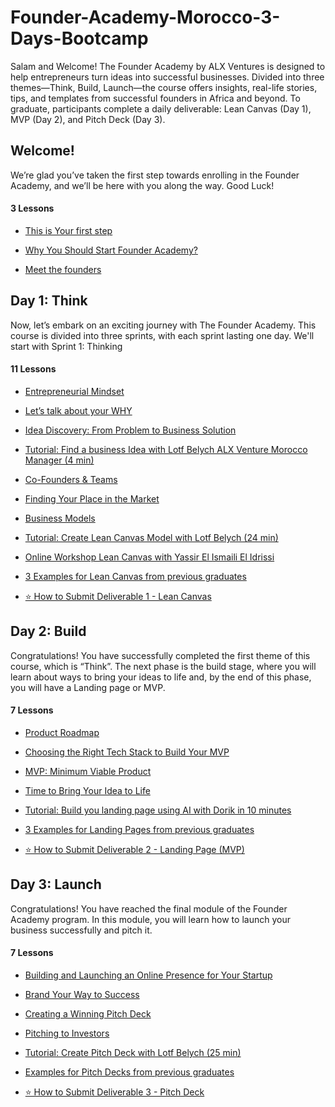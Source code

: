 # Founder-Academy-Morocco-3-Days-Bootcamp

Salam and Welcome! The Founder Academy by ALX Ventures is designed to help entrepreneurs turn ideas into successful businesses. Divided into three themes—Think, Build, Launch—the course offers insights, real-life stories, tips, and templates from successful founders in Africa and beyond. To graduate, participants complete a daily deliverable: Lean Canvas (Day 1), MVP (Day 2), and Pitch Deck (Day 3).

## Welcome!

We’re glad you’ve taken the first step towards enrolling in the Founder Academy, and we’ll be here with you along the way. Good Luck!

#### 3 Lessons

- [This is Your first step](https://github.com/Art-OF-Work/Founder-Academy-Morocco-3-Days-Bootcamp/blob/main/Founder-Academy-Morocco-3-Days-Bootcamp/Welcome/This%20is%20Your%20first%20step.md)

- [Why You Should Start Founder Academy?](https://github.com/Art-OF-Work/Founder-Academy-Morocco-3-Days-Bootcamp/blob/main/Founder-Academy-Morocco-3-Days-Bootcamp/Welcome/Why%20You%20Should%20Start%20Founder%20Academy.md)

- [Meet the founders](https://github.com/Art-OF-Work/Founder-Academy-Morocco-3-Days-Bootcamp/blob/main/Founder-Academy-Morocco-3-Days-Bootcamp/Welcome/Meet%20the%20founders.md)

## Day 1: Think

Now, let’s embark on an exciting journey with The Founder Academy. This course is divided into three sprints, with each sprint lasting one day. We'll start with Sprint 1: Thinking

#### 11 Lessons


- [Entrepreneurial Mindset](https://github.com/Art-OF-Work/Founder-Academy-Morocco-3-Days-Bootcamp/blob/main/Founder-Academy-Morocco-3-Days-Bootcamp/Day1-Think.md/Entrepreneurial%20Mindset.md)

- [Let’s talk about your WHY](https://github.com/Art-OF-Work/Founder-Academy-Morocco-3-Days-Bootcamp/blob/main/Founder-Academy-Morocco-3-Days-Bootcamp/Day1-Think.md/Let%E2%80%99s%20talk%20about%20your%20WHY.md)

- [Idea Discovery: From Problem to Business Solution](https://github.com/Art-OF-Work/Founder-Academy-Morocco-3-Days-Bootcamp/blob/main/Founder-Academy-Morocco-3-Days-Bootcamp/Day1-Think.md/Idea%20Discovery%20From%20Problem%20to%20Business%20Solution.md)

- [Tutorial: Find a business Idea with Lotf Belych ALX Venture Morocco Manager (4 min)](https://github.com/Art-OF-Work/Founder-Academy-Morocco-3-Days-Bootcamp/blob/main/Founder-Academy-Morocco-3-Days-Bootcamp/Day1-Think.md/Tutorial%20Find%20a%20business%20Idea%20with%20Lotf%20Belych%20ALX%20Venture%20Morocco%20Manager%20(4%20min).md)

- [Co-Founders & Teams](https://github.com/Art-OF-Work/Founder-Academy-Morocco-3-Days-Bootcamp/blob/main/Founder-Academy-Morocco-3-Days-Bootcamp/Day1-Think.md/Co-Founders%20%26%20Teams.MD)

- [Finding Your Place in the Market](https://github.com/Art-OF-Work/Founder-Academy-Morocco-3-Days-Bootcamp/blob/main/Founder-Academy-Morocco-3-Days-Bootcamp/Day1-Think.md/Finding%20Your%20Place%20in%20the%20Market.md)

- [Business Models](https://github.com/Art-OF-Work/Founder-Academy-Morocco-3-Days-Bootcamp/blob/main/Founder-Academy-Morocco-3-Days-Bootcamp/Day1-Think.md/Business%20Models.md)

- [Tutorial: Create Lean Canvas Model with Lotf Belych (24 min)](https://github.com/Art-OF-Work/Founder-Academy-Morocco-3-Days-Bootcamp/blob/main/Founder-Academy-Morocco-3-Days-Bootcamp/Day1-Think.md/Tutorial%20Create%20Lean%20Canvas%20Model%20with%20Lotf%20Belych%20(24%20min).md)

- [Online Workshop Lean Canvas with Yassir El Ismaili El Idrissi](https://github.com/Art-OF-Work/Founder-Academy-Morocco-3-Days-Bootcamp/blob/main/Founder-Academy-Morocco-3-Days-Bootcamp/Day1-Think.md/Online%20Workshop%20Lean%20Canvas%20with%20Yassir%20El%20Ismaili%20El%20Idrissi.md)

- [3 Examples for Lean Canvas from previous graduates](https://github.com/Art-OF-Work/Founder-Academy-Morocco-3-Days-Bootcamp/blob/main/Founder-Academy-Morocco-3-Days-Bootcamp/Day1-Think.md/3%20Examples%20for%20Lean%20Canvas%20from%20previous%20graduates.md)

- [⭐ How to Submit Deliverable 1 - Lean Canvas](https://github.com/Art-OF-Work/Founder-Academy-Morocco-3-Days-Bootcamp/blob/main/Founder-Academy-Morocco-3-Days-Bootcamp/Day1-Think.md/%E2%AD%90%20How%20to%20Submit%20Deliverable%201%20-%20Lean%20Canvas.md)

## Day 2: Build

Congratulations! You have successfully completed the first theme of this course, which is “Think”. The next phase is the build stage, where you will learn about ways to bring your ideas to life and, by the end of this phase, you will have a Landing page or MVP.

#### 7 Lessons

- [Product Roadmap](https://github.com/Art-OF-Work/Founder-Academy-Morocco-3-Days-Bootcamp/blob/main/Founder-Academy-Morocco-3-Days-Bootcamp/Day%202%20Build/Product%20Roadmap.md)

- [Choosing the Right Tech Stack to Build Your MVP](https://github.com/Art-OF-Work/Founder-Academy-Morocco-3-Days-Bootcamp/blob/main/Founder-Academy-Morocco-3-Days-Bootcamp/Day%202%20Build/Choosing%20the%20Right%20Tech%20Stack%20to%20Build%20Your%20MVP.md)

- [MVP: Minimum Viable Product](https://github.com/Art-OF-Work/Founder-Academy-Morocco-3-Days-Bootcamp/blob/main/Founder-Academy-Morocco-3-Days-Bootcamp/Day%202%20Build/MVP%20Minimum%20Viable%20Product.md)

- [Time to Bring Your Idea to Life](https://github.com/Art-OF-Work/Founder-Academy-Morocco-3-Days-Bootcamp/blob/main/Founder-Academy-Morocco-3-Days-Bootcamp/Day%202%20Build/Time%20to%20Bring%20Your%20Idea%20to%20Life.md)

- [Tutorial: Build you landing page using AI with Dorik in 10 minutes](https://github.com/Art-OF-Work/Founder-Academy-Morocco-3-Days-Bootcamp/blob/main/Founder-Academy-Morocco-3-Days-Bootcamp/Day%202%20Build/Tutorial%20Build%20you%20landing%20page%20using%20AI%20with%20Dorik%20in%2010%20minutes.md)

- [3 Examples for Landing Pages from previous graduates](https://github.com/Art-OF-Work/Founder-Academy-Morocco-3-Days-Bootcamp/blob/main/Founder-Academy-Morocco-3-Days-Bootcamp/Day%202%20Build/3%20Examples%20for%20Landing%20Pages%20from%20previous%20graduates.md)

- [⭐ How to Submit Deliverable 2 - Landing Page (MVP)](https://github.com/Art-OF-Work/Founder-Academy-Morocco-3-Days-Bootcamp/blob/main/Founder-Academy-Morocco-3-Days-Bootcamp/Day%202%20Build/%E2%AD%90%20How%20to%20Submit%20Deliverable%202%20-%20Landing%20Page%20(MVP).md)


## Day 3: Launch

Congratulations! You have reached the final module of the Founder Academy program. In this module, you will learn how to launch your business successfully and pitch it.

#### 7 Lessons

- [Building and Launching an Online Presence for Your Startup](https://github.com/Art-OF-Work/Founder-Academy-Morocco-3-Days-Bootcamp/blob/main/Founder-Academy-Morocco-3-Days-Bootcamp/Day%203%20Launch/Building%20and%20Launching%20an%20Online%20Presence%20for%20Your%20Startup.md)

- [Brand Your Way to Success](https://github.com/Art-OF-Work/Founder-Academy-Morocco-3-Days-Bootcamp/blob/main/Founder-Academy-Morocco-3-Days-Bootcamp/Day%203%20Launch/Brand%20Your%20Way%20to%20Success.md)

- [Creating a Winning Pitch Deck](https://github.com/Art-OF-Work/Founder-Academy-Morocco-3-Days-Bootcamp/blob/main/Founder-Academy-Morocco-3-Days-Bootcamp/Day%203%20Launch/Creating%20a%20Winning%20Pitch%20Deck.md)

- [Pitching to Investors](https://github.com/Art-OF-Work/Founder-Academy-Morocco-3-Days-Bootcamp/blob/main/Founder-Academy-Morocco-3-Days-Bootcamp/Day%203%20Launch/Pitching%20to%20Investors.md)

- [Tutorial: Create Pitch Deck with Lotf Belych (25 min)](https://github.com/Art-OF-Work/Founder-Academy-Morocco-3-Days-Bootcamp/blob/main/Founder-Academy-Morocco-3-Days-Bootcamp/Day%203%20Launch/Tutorial%20Create%20Pitch%20Deck%20with%20Lotf%20Belych%20(25%20min).md)

- [Examples for Pitch Decks from previous graduates](https://github.com/Art-OF-Work/Founder-Academy-Morocco-3-Days-Bootcamp/blob/main/Founder-Academy-Morocco-3-Days-Bootcamp/Day%203%20Launch/Examples%20for%20Pitch%20Decks%20from%20previous%20graduates.md)

- [⭐ How to Submit Deliverable 3 - Pitch Deck](https://github.com/Art-OF-Work/Founder-Academy-Morocco-3-Days-Bootcamp/blob/main/Founder-Academy-Morocco-3-Days-Bootcamp/Day%203%20Launch/%E2%AD%90%20How%20to%20Submit%20Deliverable%203%20-%20Pitch%20Deck.md)

